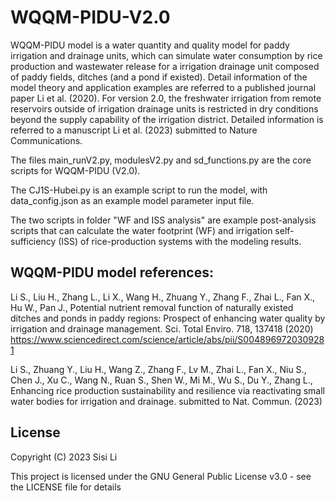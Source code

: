 # WQQM-PIDU-V2.0

WQQM-PIDU model is a water quantity and quality model for paddy irrigation and drainage units, which can simulate water consumption by rice production and wastewater release for a irrigation drainage unit composed of paddy fields, ditches (and a pond if existed). Detail information of the model theory and application examples are referred to a published journal paper Li et al. (2020). For version 2.0, the freshwater irrigation from remote reservoirs outside of irrigation drainage units is restricted in dry conditions beyond the supply capability of the irrigation district. Detailed information is referred to a manuscript Li et al. (2023) submitted to Nature Communications.

The files main_runV2.py, modulesV2.py and sd_functions.py are the core scripts for WQQM-PIDU (V2.0).

The CJ1S-Hubei.py is an example script to run the model, with data_config.json as an example model parameter input file.

The two scripts in folder "WF and ISS analysis" are example post-analysis scripts that can calculate the water footprint (WF) and irrigation self-sufficiency (ISS) of rice-production systems with the modeling results.

## WQQM-PIDU model references:
Li S., Liu H., Zhang L., Li X., Wang H., Zhuang Y., Zhang F., Zhai L., Fan X., Hu W., Pan J., Potential nutrient removal function of naturally existed ditches and ponds in paddy regions: Prospect of enhancing water quality by irrigation and drainage management. Sci. Total Enviro. 718, 137418 (2020)
https://www.sciencedirect.com/science/article/abs/pii/S0048969720309281

Li S., Zhuang Y., Liu H., Wang Z., Zhang F., Lv M., Zhai L., Fan X., Niu S., Chen J., Xu C., Wang N., Ruan S., Shen W., Mi M., Wu S., Du Y., Zhang L., Enhancing rice production sustainability and resilience via reactivating small water bodies for irrigation and drainage. submitted to Nat. Commun. (2023)

## License
Copyright (C) 2023 Sisi Li

This project is licensed under the GNU General Public License v3.0 - see the LICENSE file for details
